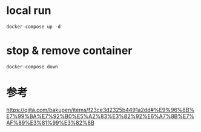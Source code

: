 # local run
```
docker-compose up -d
```

# stop & remove container
```
docker-compose down
```

# 参考
https://qiita.com/bakupen/items/f23ce3d2325b4491a2dd#%E9%96%8B%E7%99%BA%E7%92%B0%E5%A2%83%E3%82%92%E6%A7%8B%E7%AF%89%E3%81%99%E3%82%8B

